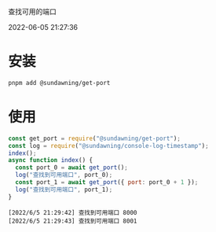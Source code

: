 查找可用的端口

2022-06-05 21:27:36

# 安装

```sh
pnpm add @sundawning/get-port
```

# 使用

```js
const get_port = require("@sundawning/get-port");
const log = require("@sundawning/console-log-timestamp");
index();
async function index() {
  const port_0 = await get_port();
  log("查找到可用端口", port_0);
  const port_1 = await get_port({ port: port_0 + 1 });
  log("查找到可用端口", port_1);
}
```

```
[2022/6/5 21:29:42] 查找到可用端口 8000
[2022/6/5 21:29:43] 查找到可用端口 8001
```
